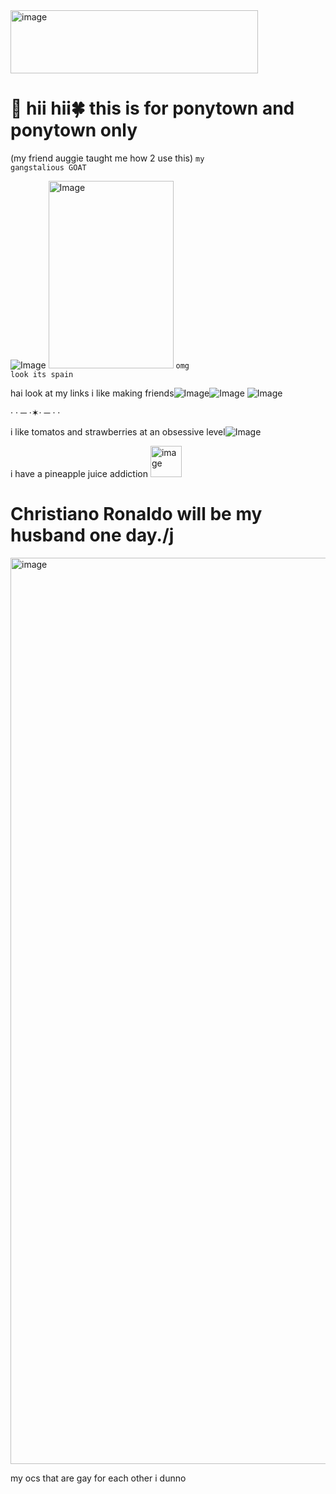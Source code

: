 <img width="396" height="101" alt="image" src="https://github.com/user-attachments/assets/c8770025-51a0-4d63-85b7-ee2f94739ae8" />


# 🍻 hii hii🍀 this is for ponytown and ponytown only 

(my friend auggie taught me how 2 use this) <code style="color : (my friend auggie taught me how 2 use this)">my gangstalious GOAT</code>

![Image](https://github.com/user-attachments/assets/bab654fb-f5ae-4039-b270-e2b4e264559a) <img width="200" height="300" alt="Image" width="1089" height="1542" alt="image" src="https://github.com/user-attachments/assets/d6ef4be6-40c2-400e-8ee9-2ece68bb7cfb" />
 <code style="color : (my friend auggie taught me how 2 use this)">omg look its spain</code>

hai look at my links i like making friends![Image](https://github.com/user-attachments/assets/693ee5a1-6a0f-42b5-a3cf-eaa75dedb988)![Image](https://github.com/user-attachments/assets/af709a1b-69c1-4e53-8f06-32e3e077fe2f)
![Image](https://github.com/user-attachments/assets/1311500f-0387-45c3-a5d8-c9e14a536612)


· · ─ ·✶· ─ · ·

i like tomatos and strawberries at an obsessive level![Image](https://github.com/user-attachments/assets/79b020c0-90ee-4457-b326-e4d5d41d22f2)

i have a pineapple juice addiction <img width="50" height="50" alt="image" src="https://github.com/user-attachments/assets/356b68d9-0052-403c-9c04-d2c223d9ae4f" />

# Christiano Ronaldo will be my husband one day./j

<img width="1752" height="1450" alt="image" src="https://github.com/user-attachments/assets/0f53c6b9-4503-4a1e-9cb2-6747741728f1" />

my ocs that are gay for each other i dunno

